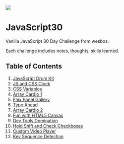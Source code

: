 ![](https://javascript30.com/images/JS3-social-share.png)

# JavaScript30

Vanilla JavaScript 30 Day Challenge from wesbos.

Each challenge includes notes, thoughts, skills learned.

## Table of Contents

1.  [JavaScript Drum Kit](./01%20-%20JavaScript%20Drum%20Kit)
2.  [JS and CSS Clock](./02%20-%20JS%20and%20CSS%20Clock)
3.  [CSS Variables](./03%20-%20CSS%20Variables)
4.  [Array Cardio 1](./04%20-%20Array%20Cardio%20Day%201)
5.  [Flex Panel Gallery](./05%20-%20Flex%20Panel%20Gallery)
6.  [Type Ahead](./06%20-%20Type%20Ahead)
7.  [Array Cardio 2](./07%20-%20Array%20Cardio%20Day%202)
8.  [Fun with HTML5 Canvas](./08%20-%20Fun%20with%20HTML5%20Canvas)
9.  [Dev Tools Domination](./09%20-%20Dev%20Tools%20Domination)
10. [Hold Shift and Check Checkboxes](./10%20-%20Hold%20Shift%20and%20Check%20Checkboxes)
11. [Custom Video Player](./11%20-%20Custom%20Video%20Player)
12. [Key Sequence Detection](./12%20-%20Key%20Sequence%20Detection)
